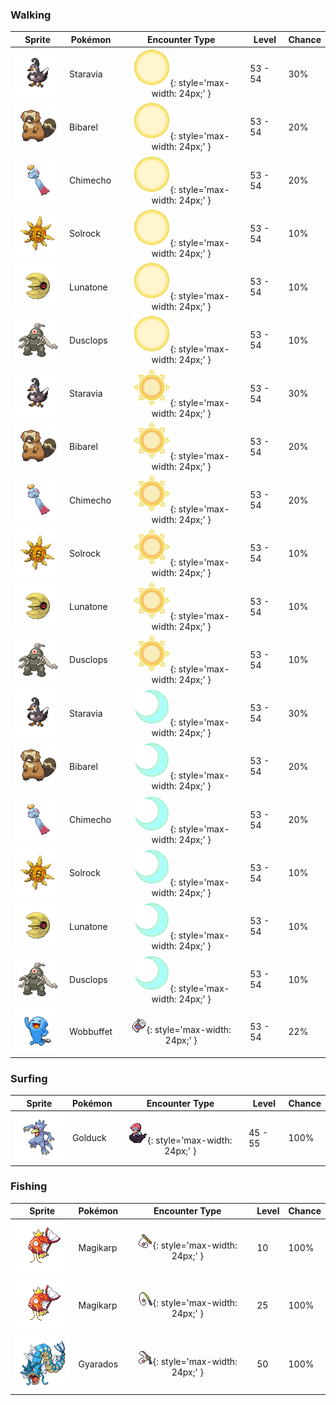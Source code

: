 ### Walking

| Sprite | Pokémon | Encounter Type | Level | Chance |
|:------:|---------|:--------------:|-------|--------|
| ![Staravia](../../assets/sprites/staravia/front.gif) | Staravia | ![Morning](../../assets/encounter_types/morning.png "Morning"){: style='max-width: 24px;' } | 53 - 54 | 30% |
| ![Bibarel](../../assets/sprites/bibarel/front.gif) | Bibarel | ![Morning](../../assets/encounter_types/morning.png "Morning"){: style='max-width: 24px;' } | 53 - 54 | 20% |
| ![Chimecho](../../assets/sprites/chimecho/front.gif) | Chimecho | ![Morning](../../assets/encounter_types/morning.png "Morning"){: style='max-width: 24px;' } | 53 - 54 | 20% |
| ![Solrock](../../assets/sprites/solrock/front.gif) | Solrock | ![Morning](../../assets/encounter_types/morning.png "Morning"){: style='max-width: 24px;' } | 53 - 54 | 10% |
| ![Lunatone](../../assets/sprites/lunatone/front.gif) | Lunatone | ![Morning](../../assets/encounter_types/morning.png "Morning"){: style='max-width: 24px;' } | 53 - 54 | 10% |
| ![Dusclops](../../assets/sprites/dusclops/front.gif) | Dusclops | ![Morning](../../assets/encounter_types/morning.png "Morning"){: style='max-width: 24px;' } | 53 - 54 | 10% |
| ![Staravia](../../assets/sprites/staravia/front.gif) | Staravia | ![Day](../../assets/encounter_types/day.png "Day"){: style='max-width: 24px;' } | 53 - 54 | 30% |
| ![Bibarel](../../assets/sprites/bibarel/front.gif) | Bibarel | ![Day](../../assets/encounter_types/day.png "Day"){: style='max-width: 24px;' } | 53 - 54 | 20% |
| ![Chimecho](../../assets/sprites/chimecho/front.gif) | Chimecho | ![Day](../../assets/encounter_types/day.png "Day"){: style='max-width: 24px;' } | 53 - 54 | 20% |
| ![Solrock](../../assets/sprites/solrock/front.gif) | Solrock | ![Day](../../assets/encounter_types/day.png "Day"){: style='max-width: 24px;' } | 53 - 54 | 10% |
| ![Lunatone](../../assets/sprites/lunatone/front.gif) | Lunatone | ![Day](../../assets/encounter_types/day.png "Day"){: style='max-width: 24px;' } | 53 - 54 | 10% |
| ![Dusclops](../../assets/sprites/dusclops/front.gif) | Dusclops | ![Day](../../assets/encounter_types/day.png "Day"){: style='max-width: 24px;' } | 53 - 54 | 10% |
| ![Staravia](../../assets/sprites/staravia/front.gif) | Staravia | ![Night](../../assets/encounter_types/night.png "Night"){: style='max-width: 24px;' } | 53 - 54 | 30% |
| ![Bibarel](../../assets/sprites/bibarel/front.gif) | Bibarel | ![Night](../../assets/encounter_types/night.png "Night"){: style='max-width: 24px;' } | 53 - 54 | 20% |
| ![Chimecho](../../assets/sprites/chimecho/front.gif) | Chimecho | ![Night](../../assets/encounter_types/night.png "Night"){: style='max-width: 24px;' } | 53 - 54 | 20% |
| ![Solrock](../../assets/sprites/solrock/front.gif) | Solrock | ![Night](../../assets/encounter_types/night.png "Night"){: style='max-width: 24px;' } | 53 - 54 | 10% |
| ![Lunatone](../../assets/sprites/lunatone/front.gif) | Lunatone | ![Night](../../assets/encounter_types/night.png "Night"){: style='max-width: 24px;' } | 53 - 54 | 10% |
| ![Dusclops](../../assets/sprites/dusclops/front.gif) | Dusclops | ![Night](../../assets/encounter_types/night.png "Night"){: style='max-width: 24px;' } | 53 - 54 | 10% |
| ![Wobbuffet](../../assets/sprites/wobbuffet/front.gif) | Wobbuffet | ![Poké Radar](../../assets/encounter_types/poke_radar.png "Poké Radar"){: style='max-width: 24px;' } | 53 - 54 | 22% |

### Surfing

| Sprite | Pokémon | Encounter Type | Level | Chance |
|:------:|---------|:--------------:|-------|--------|
| ![Golduck](../../assets/sprites/golduck/front.gif) | Golduck | ![Surf](../../assets/encounter_types/surf.png "Surf"){: style='max-width: 24px;' } | 45 - 55 | 100% |

### Fishing

| Sprite | Pokémon | Encounter Type | Level | Chance |
|:------:|---------|:--------------:|-------|--------|
| ![Magikarp](../../assets/sprites/magikarp/front.gif) | Magikarp | ![Old Rod](../../assets/encounter_types/old_rod.png "Old Rod"){: style='max-width: 24px;' } | 10 | 100% |
| ![Magikarp](../../assets/sprites/magikarp/front.gif) | Magikarp | ![Good Rod](../../assets/encounter_types/good_rod.png "Good Rod"){: style='max-width: 24px;' } | 25 | 100% |
| ![Gyarados](../../assets/sprites/gyarados/front.gif) | Gyarados | ![Super Rod](../../assets/encounter_types/super_rod.png "Super Rod"){: style='max-width: 24px;' } | 50 | 100% |

